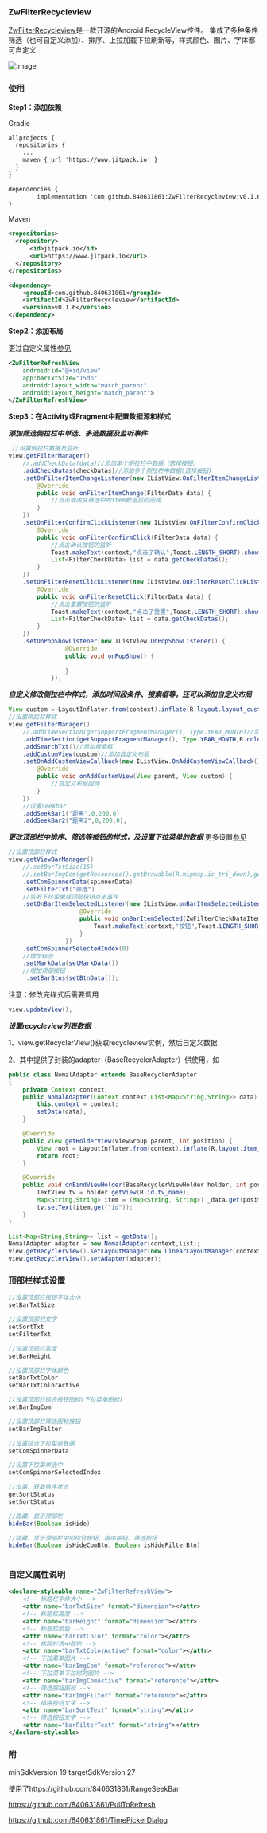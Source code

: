 ### ZwFilterRecycleview
[ZwFilterRecycleview](https://github.com/840631861/ZwFilterRecycleview)是一款开源的Android RecycleView控件。
集成了多种条件筛选（也可自定义添加）、排序、上拉加载下拉刷新等，样式颜色、图片、字体都可自定义

![image](https://github.com/840631861/ZwFilterRecycleview/blob/master/app/src/main/resource/%E7%A4%BA%E4%BE%8B1.gif)

### 使用
**Step1：添加依赖**

Gradle
```xml
allprojects {
  repositories {
    ...
    maven { url 'https://www.jitpack.io' }
  }
}
```
```xml
dependencies {
        implementation 'com.github.840631861:ZwFilterRecycleview:v0.1.6'
}
```
Maven
```xml
<repositories>
  <repository>
      <id>jitpack.io</id>
      <url>https://www.jitpack.io</url>
  </repository>
</repositories>
```
```xml
<dependency>
    <groupId>com.github.840631861</groupId>
    <artifactId>ZwFilterRecycleview</artifactId>
    <version>v0.1.6</version>
</dependency>
```

**Step2：添加布局**

更过自定义属性[参见](#自定义属性说明)<BR />
```xml
<ZwFilterRefreshView
    android:id="@+id/view"                                  
    app:barTxtSize="15dp"                                
    android:layout_width="match_parent"
    android:layout_height="match_parent">
</ZwFilterRefreshView>
```

**Step3：在Activity或Fragment中配置数据源和样式**

***添加筛选侧拉栏中单选、多选数据及监听事件***
```java
 //设置侧拉栏数据及监听
view.getFilterManager()
    //.addCheckData(data)//添加单个侧拉栏中数据（选择按钮）
    .addCheckDatas(checkDatas)//添加多个侧拉栏中数据(选择按钮)
    .setOnFilterItemChangeListener(new IListView.OnFilterItemChangeListener() {
        @Override
        public void onFilterItemChange(FilterData data) {
            //点击或改变筛选中的item数值后的回调
        }
    })
    .setOnFilterConfirmClickListener(new IListView.OnFilterConfirmClickListener() {
        @Override
        public void onFilterConfirmClick(FilterData data) {
            //点击确认按钮的监听
            Toast.makeText(context,"点击了确认",Toast.LENGTH_SHORT).show();
            List<FilterCheckData> list = data.getCheckDatas();
        }
    })
    .setOnFilterResetClickListener(new IListView.OnFilterResetClickListener() {
        @Override
        public void onFilterResetClick(FilterData data) {
            //点击重置按钮的监听
            Toast.makeText(context,"点击了重置",Toast.LENGTH_SHORT).show();
            List<FilterCheckData> list = data.getCheckDatas();
        }
    })
    .setOnPopShowListener(new IListView.OnPopShowListener() {
                @Override
                public void onPopShow() {
                    
                }
            });
```

***自定义修改侧拉栏中样式，添加时间段条件、搜索框等，还可以添加自定义布局***
```java
View custom = LayoutInflater.from(context).inflate(R.layout.layout_custom,null);
//设置侧拉栏样式
view.getFilterManager()
    //.addTimeSection(getSupportFragmentManager(), Type.YEAR_MONTH)//添加时间段（不带样式使用默认）
    .addTimeSection(getSupportFragmentManager(), Type.YEAR_MONTH,R.color.colorAccent)//添加时间段（带样式）
    .addSearchTxt()//添加搜索框
    .addCustomView(custom)//添加自定义布局
    .setOnAddCustemViewCallback(new IListView.OnAddCustemViewCallback() {
        @Override
        public void onAddCustemView(View parent, View custom) {
            //自定义布局回调
        }
    })
    //设置seekbar
    .addSeekBar1("距离",0,200,0)
    .addSeekBar2("距离2",0,200,0);
```

***更改顶部栏中排序、筛选等按钮的样式，及设置下拉菜单的数据***
更多设置[参见](#顶部栏样式设置)<br /> 
```java
//设置顶部栏样式
view.getViewBarManager()
    //.setBarTxtSize(15)
    //.setBarImgCom(getResources().getDrawable(R.mipmap.ic_tri_down),getResources().getDrawable(R.mipmap.ic_tri_up))
    .setComSpinnerData(spinnerData)
    .setFilterTxt("筛选")
    //监听下拉菜单或顶部按钮点击事件
    .setOnBarItemSelectedListener(new IListView.onBarItemSelectedListener() {
                    @Override
                    public void onBarItemSelected(ZwFilterCheckDataItem checkDataItem) {
                        Toast.makeText(context,"按钮",Toast.LENGTH_SHORT).show();
                    }
                })
    .setComSpinnerSelectedIndex(0)
    //增加标签
    .setMarkData(setMarkData())
    //增加顶部按钮
     .setBarBtns(setBtnData());
```
注意：修改完样式后需要调用
```java
view.updateView();
```

***设置recycleview列表数据***

1、view.getRecyclerView()获取recycleview实例，然后自定义数据

2、其中提供了封装的adapter（BaseRecyclerAdapter）供使用，如
```java
public class NomalAdapter extends BaseRecyclerAdapter
{
    private Context context;
    public NomalAdapter(Context context,List<Map<String,String>> data) {
        this.context = context;
        setData(data);
    }

    @Override
    public View getHolderView(ViewGroup parent, int position) {
        View root = LayoutInflater.from(context).inflate(R.layout.item_layout, parent, false);
        return root;
    }

    @Override
    public void onBindViewHolder(BaseRecyclerViewHolder holder, int position) {
        TextView tv = holder.getView(R.id.tv_name);
        Map<String,String> item = (Map<String, String>) _data.get(position);
        tv.setText(item.get("id"));
    }
}
```
```java
List<Map<String,String>> list = getData();
NomalAdapter adapter = new NomalAdapter(context,list);
view.getRecyclerView().setLayoutManager(new LinearLayoutManager(context));
view.getRecyclerView().setAdapter(adapter);
```

### 顶部栏样式设置

```java
//设置顶部栏按钮字体大小
setBarTxtSize

//设置顶部栏文字
setSortTxt
setFilterTxt

//设置顶部栏高度
setBarHeight

//设置顶部栏字体颜色
setBarTxtColor
setBarTxtColorActive

//设置顶部栏综合按钮图标(下拉菜单图标)
setBarImgCom

//设置顶部栏筛选图标按钮
setBarImgFilter

//设置综合下拉菜单数据
setComSpinnerData

//设置下拉菜单选中
setComSpinnerSelectedIndex

//设置、获取排序状态
getSortStatus
setSortStatus

//隐藏、显示顶部栏
hideBar(Boolean isHide)

//隐藏、显示顶部栏中的综合按钮、排序按钮、筛选按钮
hideBar(Boolean isHideComBtn, Boolean isHideFilterBtn)
 
```

### 自定义属性说明

```xml
<declare-styleable name="ZwFilterRefreshView">
    <!-- 标题栏字体大小 -->
    <attr name="barTxtSize" format="dimension"></attr>
    <!-- 标题栏高度 -->
    <attr name="barHeight" format="dimension"></attr>
    <!-- 标题栏颜色 -->
    <attr name="barTxtColor" format="color"></attr>
    <!-- 标题栏选中颜色 -->
    <attr name="barTxtColorActive" format="color"></attr>
    <!-- 下拉菜单图片 -->
    <attr name="barImgCom" format="reference"></attr>
    <!-- 下拉菜单下拉时的图片 -->
    <attr name="barImgComActive" format="reference"></attr>
    <!-- 筛选按钮图标 -->
    <attr name="barImgFilter" format="reference"></attr>
    <!-- 排序按钮文字 -->
    <attr name="barSortText" format="string"></attr>
    <!-- 筛选按钮文字 -->
    <attr name="barFilterText" format="string"></attr>
</declare-styleable>
```

### 附
minSdkVersion 19  targetSdkVersion 27

使用了https://github.com/840631861/RangeSeekBar 

https://github.com/840631861/PullToRefresh

https://github.com/840631861/TimePickerDialog
